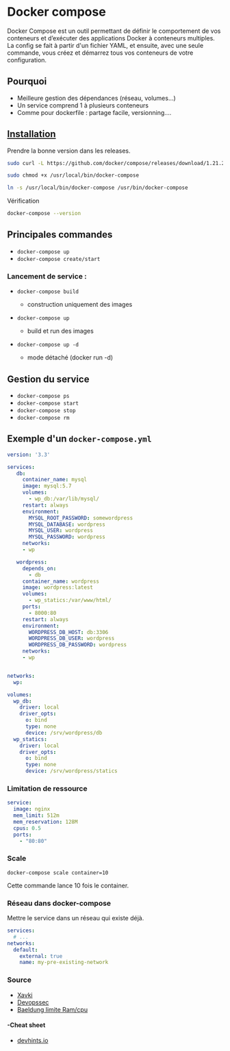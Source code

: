 # Docker compose

Docker Compose est un outil permettant de définir le comportement de vos conteneurs et d’exécuter des applications Docker à conteneurs multiples. La config se fait à partir d'un fichier YAML, et ensuite, avec une seule commande, vous créez et démarrez tous vos conteneurs de votre configuration.
## Pourquoi 

- Meilleure gestion des dépendances (réseau, volumes...)
- Un service comprend 1 à plusieurs conteneurs
- Comme pour dockerfile : partage facile, versionning....

## [Installation](https://docs.docker.com/compose/install/) 

Prendre la bonne version dans les releases.

```bash
sudo curl -L https://github.com/docker/compose/releases/download/1.21.2/docker-compose-`uname -s`-`uname -m` -o /usr/local/bin/docker-compose

sudo chmod +x /usr/local/bin/docker-compose

ln -s /usr/local/bin/docker-compose /usr/bin/docker-compose
```

Vérification 

```bash
docker-compose --version
```

## Principales commandes 

- `docker-compose up`
- `docker-compose create/start`

### Lancement de service :

- `docker-compose build`
	- construction uniquement des images

- `docker-compose up`
	- build et run des images

- `docker-compose up -d`
	- mode détaché (docker run -d)

## Gestion du service

- `docker-compose ps `
- `docker-compose start `
- `docker-compose stop `
- `docker-compose rm `

## Exemple d'un `docker-compose.yml`

```yml
version: '3.3'

services:
   db:
     container_name: mysql
     image: mysql:5.7
     volumes:
       - wp_db:/var/lib/mysql/
     restart: always
     environment:
       MYSQL_ROOT_PASSWORD: somewordpress
       MYSQL_DATABASE: wordpress
       MYSQL_USER: wordpress
       MYSQL_PASSWORD: wordpress
     networks:
     - wp

   wordpress:
     depends_on:
       - db
     container_name: wordpress
     image: wordpress:latest
     volumes:
       - wp_statics:/var/www/html/
     ports:
       - 8000:80
     restart: always
     environment:
       WORDPRESS_DB_HOST: db:3306
       WORDPRESS_DB_USER: wordpress
       WORDPRESS_DB_PASSWORD: wordpress
     networks:
     - wp


networks:
  wp:

volumes:
  wp_db:
    driver: local
    driver_opts:
      o: bind
      type: none
      device: /srv/wordpress/db
  wp_statics:
    driver: local
    driver_opts:
      o: bind
      type: none
      device: /srv/wordpress/statics

```

### Limitation de ressource 


```yml
service:
  image: nginx
  mem_limit: 512m
  mem_reservation: 128M
  cpus: 0.5
  ports:
    - "80:80"
```

### Scale 

`docker-compose scale container=10`

Cette commande lance 10 fois le container.

### Réseau dans docker-compose

Mettre le service dans un réseau qui existe déjà.

```yaml
services:
  # ...
networks:
  default:
    external: true
    name: my-pre-existing-network
```

### Source 
- [Xavki](https://gitlab.com/xavki/presentations-dockercompose)
- [Devopssec](https://devopssec.fr/article/gerez-vos-conteneurs-docker-compose#begin-article-section)
- [Baeldung limite Ram/cpu](https://www.baeldung.com/ops/docker-memory-limit)

#### -Cheat sheet
- [devhints.io](https://devhints.io/docker-compose)